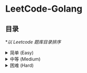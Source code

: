 # LeetCode-Golang

## 目录

\*_以 Leetcode 题库目录排序_

<!-- ===============简单=============== -->
<details>
<summary style="cursor: pointer;user-select: none;">简单 (Easy)</summary>
<ul>
    <li>1. <a href="./easy/Two_Sum/Two_Sum.go">两数之和(Two Sum)</a></li>
    <li>35. <a href="./easy/Search_Insert_Position/Search_Insert_Position.go">搜索插入位置(Search Insert Position)</a></li>
</ul>
</details>

<!-- ===============中等=============== -->
<details>
<summary style="cursor: pointer;user-select: none;">中等 (Medium)</summary>
<ul>
    <li>2. <a href="./medium/Add_Two_Numbers/Add_Two_Numbers.go">两数相加(Add Two Numbers)</a></li>
    <li>198. <a href="./medium/House_Robber/House_Robber.go">打家劫舍(House Robber)</a></li>
    <li>213. <a href="./medium/House_Robber_2/House_Robber_2.go">打家劫舍 II(House Robber II)</a></li>
</ul>
</details>

<!-- ===============困难=============== -->
<details>
<summary style="cursor: pointer;user-select: none;">困难 (Hard)</summary>
<ul>
</ul>
</details>
